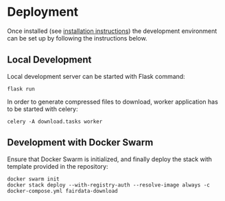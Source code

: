 # Deployment

Once installed (see [installation instructions](/docs/installation.md)) the
development environment can be set up by following the instructions below.

## Local Development

Local development server can be started with Flask command:

```
flask run
```

In order to generate compressed files to download, worker application has to be
started with celery:

```
celery -A download.tasks worker
```

## Development with Docker Swarm

Ensure that Docker Swarm is initialized, and finally deploy the stack with
template provided in the repository:

```
docker swarm init
docker stack deploy --with-registry-auth --resolve-image always -c docker-compose.yml fairdata-download
```
